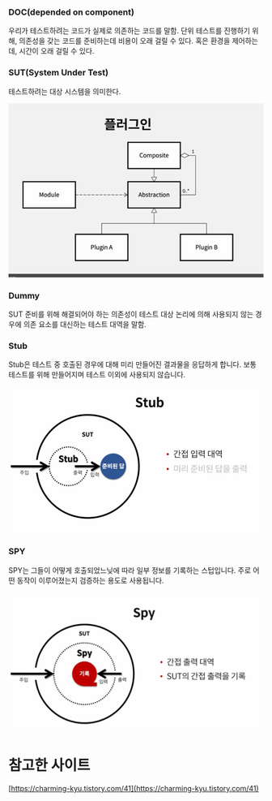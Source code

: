 ### DOC(depended on component)

우리가 테스트하려는 코드가 실제로 의존하는 코드를 말함. 단위 테스트를 진행하기 위해, 의존성을 갖는 코드를 준비하는데 비용이 오래 걸릴 수 있다. 혹은 환경을 제어하는 데, 시간이 오래 걸릴 수 있다.

### SUT(System Under Test)

테스트하려는 대상 시스템을 의미한다.

![SUT](2022-10-08%2012-29-02.png)

### Dummy

SUT 준비를 위해 해결되어야 하는 의존성이 테스트 대상 논리에 의해 사용되지 않는 경우에 의존 요소를 대신하는 테스트 대역을 말함.

### Stub

Stub은 테스트 중 호출된 경우에 대해 미리 만들어진 결과물을 응답하게 합니다.
보통 테스트를 위해 만들어지며 테스트 이외에 사용되지 않습니다.

![Stub](2022-10-08%2012-34-47.png)

### SPY

SPY는 그들이 어떻게 호출되었느닞에 따라 일부 정보를 기록하는 스텁입니다.
주로 어떤 동작이 이루어졌는지 검증하는 용도로 사용됩니다.

![SPY](2022-10-08%2012-40-47.png)

# 참고한 사이트

[https://charming-kyu.tistory.com/41](https://charming-kyu.tistory.com/41)
